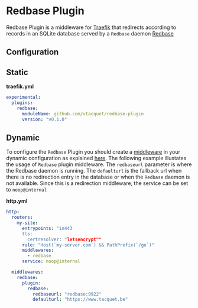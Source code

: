 # Redbase Plugin

Redbase Plugin is a middleware for [Traefik](https://github.com/traefik/traefik) that redirects according to records in an SQLite database served by a `Redbase` daemon [Redbase](https://hub.docker.com/vtacquet/redbase)

## Configuration

## Static

**traefik.yml**
```yaml
experimental:
  plugins:
    redbase:
      moduleName: github.com/vtacquet/redbase-plugin
      version: "v0.1.0"
```

## Dynamic

To configure the `Redbase` Plugin you should create a [middleware](https://docs.traefik.io/middlewares/overview/) in 
your dynamic configuration as explained [here](https://docs.traefik.io/middlewares/overview/). The following example illustates
the usage of `Redbase` plugin middleware. The `redbaseurl` parameter is where the Redbase daemon is running. The `defaulturl` is 
the fallback url when there is no redirection entry in the database or when the `Redbase` daemon is not available. Since this is
a redirection middleware, the service can be set to `noop@internal`

**http.yml**
```yaml
http:
  routers:
    my-site:
      entrypoints: "in443
      tls:
        certresolver: "letsencrypt""
      rule: "Host(`my-server.com`) && PathPrefix(`/go`)"
      middlewares:
        - redbase
      service: noop@internal

  middlewares:
    redbase:
      plugin:
        redbase:
          redbaseurl: "redbase:9922"
          defaulturl: "https://www.tacquet.be"
```
